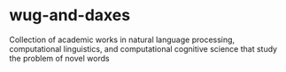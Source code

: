 # wug-and-daxes
Collection of academic works in natural language processing, computational linguistics, and computational cognitive science that study the problem of novel words
